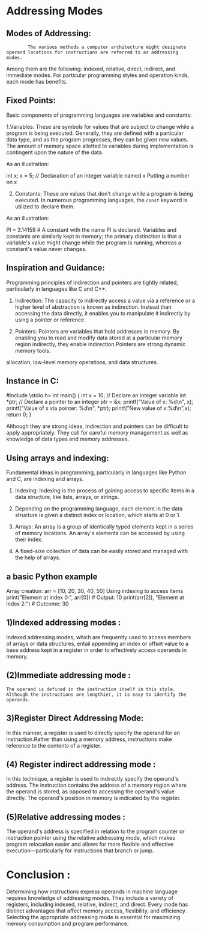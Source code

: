 # Addressing Modes 

## Modes of Addressing:

            The various methods a computer architecture might designate operand locations for instructions are referred to as addressing modes. 
Among them are the following: indexed, relative, direct, indirect, and immediate modes. For particular programming styles and operation kinds, each mode has benefits.

## Fixed Points:
  Basic components of programming languages are variables and constants:

1.Variables:
       These are symbols for values that are subject to change while a program is being executed. 
Generally, they are defined with a particular data type, and as the program progresses, they can be given new values.
The amount of memory space allotted to variables during implementation is contingent upon the nature of the data.

As an illustration:
   
   int x; x = 5; // Declaration of an integer variable named x Putting a number on x

2. Constants: These are values that don't change while a program is being executed. 
In numerous programming languages, the `const` keyword is utilized to declare them.

As an illustration:
   
   PI = 3.14159 # A constant with the name PI is declared.
Variables and constants are similarly kept in memory; 
the primary distinction is that a variable's value might change while the program is running, whereas a constant's value never changes.

## Inspiration and Guidance:

  Programming principles of indirection and pointers are tightly related, particularly in languages like C and C++. 

1. Indirection: 
      The capacity to indirectly access a value via a reference or a higher level of abstraction is known as indirection.
Instead than accessing the data directly, it enables you to manipulate it indirectly by using a pointer or reference.

2. Pointers:
     Pointers are variables that hold addresses in memory. By enabling you to read and modify data stored at a particular memory region indirectly,
they enable indirection.Pointers are strong dynamic memory tools.

allocation, low-level memory operations, and data structures.

## Instance in C:

#include \stdio.h> int main() { int x = 10; // Declare an integer variable int *ptr; 
// Declare a pointer to an integer ptr = &x; printf("Value of x: %d\n", x); printf("Value of x via pointer: %d\n", *ptr); 
printf("New value of x:%d\n",x); 
return 0; 
}

Although they are strong ideas, indirection and pointers can be difficult to apply appropriately. 
They call for careful memory management as well as knowledge of data types and memory addresses.

## Using arrays and indexing:

   Fundamental ideas in programming, particularly in languages like Python and C, are indexing and arrays.

1. Indexing: Indexing is the process of gaining access to specific items in a data structure, like lists, arrays, or strings.
2. Depending on the programming language, each element in the data structure is given a distinct index or location, which starts at 0 or 1.

3. Arrays: An array is a group of identically typed elements kept in a series of memory locations. An array's elements can be accessed by using their index.
4.  A fixed-size collection of data can be easily stored and managed with the help of arrays.

 ## a basic Python example

Array creation: arr = [10, 20, 30, 40, 50]
Using indexing to access items print("Element at index 0:", arr[0])  # Output: 10 print(arr[2]), "Element at index 2:")  # Outcome: 30

## 1)Indexed addressing modes :

  Indexed addressing modes, which are frequently used to access members of arrays or data structures,
entail appending an index or offset value to a base address kept in a register in order to effectively access operands in memory.


## (2)Immediate addressing mode :

    The operand is defined in the instruction itself in this style. Although the instructions are lengthier, it is easy to identify the operands.
       

## 3)Register Direct Addressing Mode:

   In this manner, a register is used to directly specify the operand for an instruction.Rather than using a memory address, instructions make reference to the contents of a register.



## (4) Register  indirect addressing mode :

   ln this technique, a register is used to indirectly specify the operand's address.
The instruction contains the address of a memory region where the operand is stored, as opposed to accessing the operand's value directly.
The operand's position in memory is indicated by the register.

## (5)Relative addressing modes :

  The operand's address is specified in relation to the program counter or instruction pointer using the relative addressing mode, which makes program relocation easier and allows for more flexible and effective execution—particularly for instructions that branch or jump.

# Conclusion :
  
   Determining how instructions express operands in machine language requires knowledge of addressing modes. They include a variety of registers, including indexed, relative, indirect, and direct. 
   Every mode has distinct advantages that affect memory access, flexibility, and efficiency. Selecting the appropriate addressing mode is essential for maximizing memory consumption and program performance.


